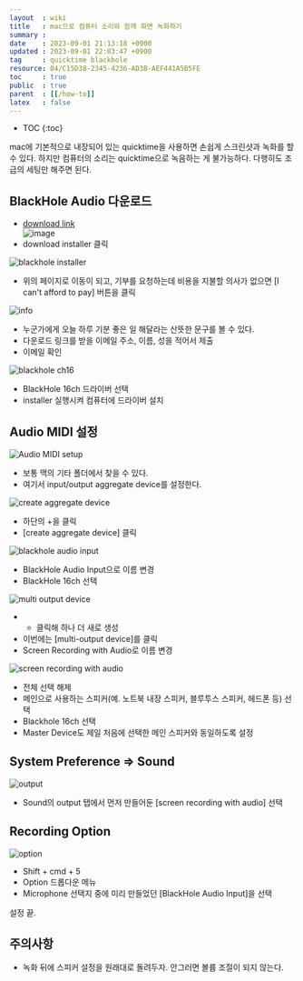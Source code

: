 ```yaml
---
layout  : wiki
title   : mac으로 컴퓨터 소리와 함께 화면 녹화하기
summary : 
date    : 2023-09-01 21:13:18 +0900
updated : 2023-09-01 22:03:47 +0900
tag     : quicktime blackhole
resource: 04/C15D38-2345-4236-AD3B-AEF441A5B5FE
toc     : true
public  : true
parent  : [[/how-to]]
latex   : false
---
```

* TOC
{:toc}

mac에 기본적으로 내장되어 있는 quicktime을 사용하면 손쉽게 스크린샷과 녹화를 할 수 있다. 하지만 컴퓨터의 소리는 quicktime으로 녹음하는 게 불가능하다. 다행히도 조금의 세팅만 해주면 된다.

## BlackHole Audio 다운로드

- [download link](https://github.com/ExistentialAudio/BlackHole)  
![image](https://github.com/gaba42/gaba42.github.io/assets/106816837/71989b28-0f01-4c28-bdb6-42f509529278)  
- download installer 클릭   

![blackhole installer](https://github.com/gaba42/gaba42.github.io/assets/106816837/d547ac74-7d3d-40d6-a23b-225921d7ca84)  
- 위의 페이지로 이동이 되고, 기부를 요청하는데 비용을 지불할 의사가 없으면 [I can't afford to pay] 버튼을 클릭  

![info](https://github.com/gaba42/gaba42.github.io/assets/106816837/9c2ead69-49c4-47d9-ac7b-8db2f0eb7111)  
- 누군가에게 오늘 하루 기분 좋은 일 해달라는 산뜻한 문구를 볼 수 있다.
- 다운로드 링크를 받을 이메일 주소, 이름, 성을 적어서 제출
- 이메일 확인  

![blackhole ch16](https://github.com/gaba42/gaba42.github.io/assets/106816837/bc3f1045-70df-410f-907c-0b7346966fdd)  
- BlackHole 16ch 드라이버 선택
- installer 실행시켜 컴퓨터에 드라이버 설치


## Audio MIDI 설정
![Audio MIDI setup](https://github.com/gaba42/gaba42.github.io/assets/106816837/748040c3-f895-4a67-89e3-fcbbfd8942d3)
- 보통 맥의 기타 폴더에서 찾을 수 있다.
- 여기서 input/output aggregate device를 설정한다.

![create aggregate device](https://github.com/gaba42/gaba42.github.io/assets/106816837/c0eed3e3-0244-4bcc-9f49-84079d9d35d3)  
- 하단의 +을 클릭 
- [create aggregate device] 클릭

![blackhole audio input](https://github.com/gaba42/gaba42.github.io/assets/106816837/26d2aa9e-ad3b-4871-96cb-735f58d71f7a)
- BlackHole Audio Input으로 이름 변경
- BlackHole 16ch 선택

![multi output device](https://github.com/gaba42/gaba42.github.io/assets/106816837/113b3e3d-5c1a-49ac-a590-4d3b84043415)
- + 클릭해 하나 더 새로 생성
- 이번에는 [multi-output device]를 클릭
- Screen Recording with Audio로 이름 변경

![screen recording with audio](https://github.com/gaba42/gaba42.github.io/assets/106816837/2e3282f4-f183-4cc8-82ad-07ab334f4deb)
- 전체 선택 해제
- 메인으로 사용하는 스피커(예. 노트북 내장 스피커, 블루투스 스피커, 헤드폰 등) 선택    
- Blackhole 16ch 선택
- Master Device도 제일 처음에 선택한 메인 스피커와 동일하도록 설정


## System Preference => Sound
![output](https://github.com/gaba42/gaba42.github.io/assets/106816837/7a8355a1-526f-481b-99eb-bcba016e1c95)
- Sound의 output 탭에서 먼저 만들어둔 [screen recording with audio] 선택

## Recording Option
![option](https://github.com/gaba42/gaba42.github.io/assets/106816837/9c6ead31-6588-4f0b-a516-d20f3e10a8cb)
- Shift + cmd + 5
- Option 드롭다운 메뉴
- Microphone 선택지 중에 미리 만들었던 [BlackHole Audio Input]을 선택

설정 끝.

## 주의사항
- 녹화 뒤에 스피커 설정을 원래대로 돌려두자. 안그러면 볼륨 조절이 되지 않는다.
